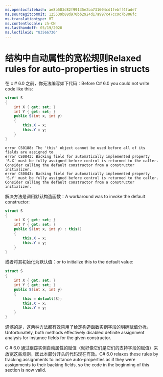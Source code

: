 ```yaml
---
ms.openlocfilehash: ae8b583d82f99135e2ba731604cd1febff4fade7
ms.sourcegitcommit: 125539b88d970bb2924d17a997c47cc0c7b806fc
ms.translationtype: MT
ms.contentlocale: zh-CN
ms.lasthandoff: 05/19/2020
ms.locfileid: "83566736"
---
```

# <a name="relaxed-rules-for-auto-properties-in-structs"></a><span data-ttu-id="1f64b-101">结构中自动属性的宽松规则</span><span class="sxs-lookup"><span data-stu-id="1f64b-101">Relaxed rules for auto-properties in structs</span></span> 

<span data-ttu-id="1f64b-102">在 c # 6.0 之前，你无法编写如下代码：</span><span class="sxs-lookup"><span data-stu-id="1f64b-102">Before C# 6.0 you could not write code like this:</span></span> 

```csharp
struct S 
{ 
    int X { get; set; } 
    int Y { get; set; } 
    public S(int x, int y) 
    { 
        this.X = x; 
        this.Y = y; 
    } 
} 
```

```none
error CS0188: The 'this' object cannot be used before all of its fields are assigned to
error CS0843: Backing field for automatically implemented property 'S.X' must be fully assigned before control is returned to the caller. Consider calling the default constructor from a constructor initializer. 
error CS0843: Backing field for automatically implemented property 'S.Y' must be fully assigned before control is returned to the caller. Consider calling the default constructor from a constructor initializer. 
```
 
<span data-ttu-id="1f64b-103">解决方法是调用默认构造函数：</span><span class="sxs-lookup"><span data-stu-id="1f64b-103">A workaround was to invoke the default constructor:</span></span> 

```csharp
struct S 
{ 
    int X { get; set; } 
    int Y { get; set; } 
    public S(int x, int y) : this() 
    { 
        this.X = x; 
        this.Y = y; 
    } 
} 
```

<span data-ttu-id="1f64b-104">或者将其初始化为默认值：</span><span class="sxs-lookup"><span data-stu-id="1f64b-104">or to initialize this to the default value:</span></span> 

```csharp
struct S 
{ 
    int X { get; set; } 
    int Y { get; set; } 
    public S(int x, int y) 
    { 
        this = default(S); 
        this.X = x; 
        this.Y = y; 
    } 
} 
```

<span data-ttu-id="1f64b-105">遗憾的是，这两种方法都有效禁用了给定构造函数实例字段的明确赋值分析。</span><span class="sxs-lookup"><span data-stu-id="1f64b-105">Unfortunately, both methods effectively disabled definite assignment analysis for instance fields for the given constructor.</span></span> 

<span data-ttu-id="1f64b-106">C # 6.0 通过跟踪实例自动属性的赋值（就好像它们是它们的支持字段的赋值）来放宽这些规则，因此本部分开头的代码现在有效。</span><span class="sxs-lookup"><span data-stu-id="1f64b-106">C# 6.0 relaxes these rules by tracking assignments to instance auto-properties as if they were assignments to their backing fields, so the code in the beginning of this section is now valid.</span></span> 
